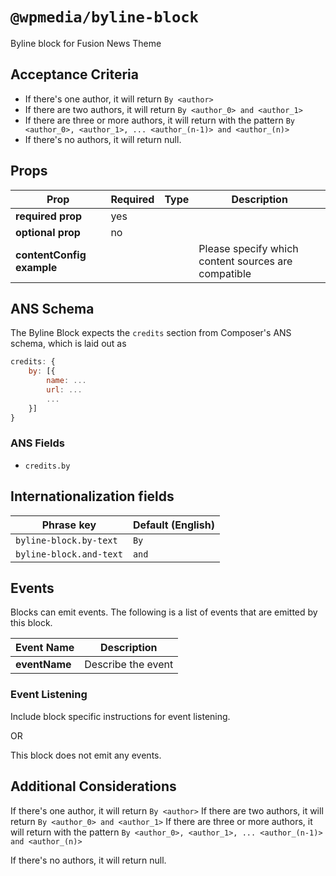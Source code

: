 # `@wpmedia/byline-block`

Byline block for Fusion News Theme

## Acceptance Criteria

- If there's one author, it will return `By <author>`
- If there are two authors, it will return `By <author_0> and <author_1>`
- If there are three or more authors, it will return with the pattern `By <author_0>, <author_1>, ... <author_(n-1)> and <author_(n)>`
- If there's no authors, it will return null.

## Props

| **Prop**                  | **Required** | **Type** | **Description**                                     |
| ------------------------- | ------------ | -------- | --------------------------------------------------- |
| **required prop**         | yes          |          |                                                     |
| **optional prop**         | no           |          |                                                     |
| **contentConfig example** |              |          | Please specify which content sources are compatible |

## ANS Schema

The Byline Block expects the `credits` section from Composer's ANS schema, which is laid out as

```js
credits: {
    by: [{
        name: ...
        url: ...
        ...
    }]
}
```

### ANS Fields

- `credits.by`

## Internationalization fields

| Phrase key              | Default (English) |
| ----------------------- | ----------------- |
| `byline-block.by-text`  | `By`              |
| `byline-block.and-text` | `and`             |

## Events

Blocks can emit events. The following is a list of events that are emitted by this block.

| **Event Name** | **Description**    |
| -------------- | ------------------ |
| **eventName**  | Describe the event |

### Event Listening

Include block specific instructions for event listening.

OR

This block does not emit any events.

## Additional Considerations

If there's one author, it will return `By <author>`
If there are two authors, it will return `By <author_0> and <author_1>`
If there are three or more authors, it will return with the pattern `By <author_0>, <author_1>, ... <author_(n-1)> and <author_(n)>`

If there's no authors, it will return null.
